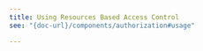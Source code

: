 ```yaml
---
title: Using Resources Based Access Control
see: "{doc-url}/components/authorization#usage"

---
```

